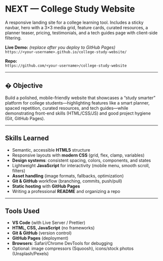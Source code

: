 # NEXT — College Study Website

A responsive landing site for a college learning tool. Includes a sticky navbar, hero with a 3×3 media grid, feature cards, curated resources, a planner teaser, pricing, testimonials, and a tech guides page with client-side filtering.

**Live Demo:** *(replace after you deploy to GitHub Pages)*  
`https://<your-username>.github.io/college-study-website/`

**Repo:**  
`https://github.com/<your-username>/college-study-website`

---

## � Objective
Build a polished, mobile-friendly website that showcases a “study smarter” platform for college students—highlighting features like a smart planner, spaced repetition, curated resources, and tech guides—while demonstrating front-end skills (HTML/CSS/JS) and good project hygiene (Git, GitHub Pages).

---

##  Skills Learned
- Semantic, accessible **HTML5** structure
- Responsive layouts with **modern CSS** (grid, flex, clamp, variables)
- **Design systems**: consistent spacing, colors, components, and states
- Lightweight **JavaScript** for interactivity (mobile menu, smooth scroll, filters)
- **Asset handling** (image formats, fallbacks, optimization)
- **Git & GitHub** workflow (branching, commits, push/pull)
- **Static hosting** with **GitHub Pages**
- Writing a professional **README** and organizing a repo

---

##  Tools Used
- **VS Code** (with Live Server / Prettier)
- **HTML, CSS, JavaScript** (no frameworks)
- **Git & GitHub** (version control)
- **GitHub Pages** (deployment)
- **Browsers**: Safari/Chrome DevTools for debugging
- Optional: image compressors (Squoosh), icons/stock photos (Unsplash/Pexels)
